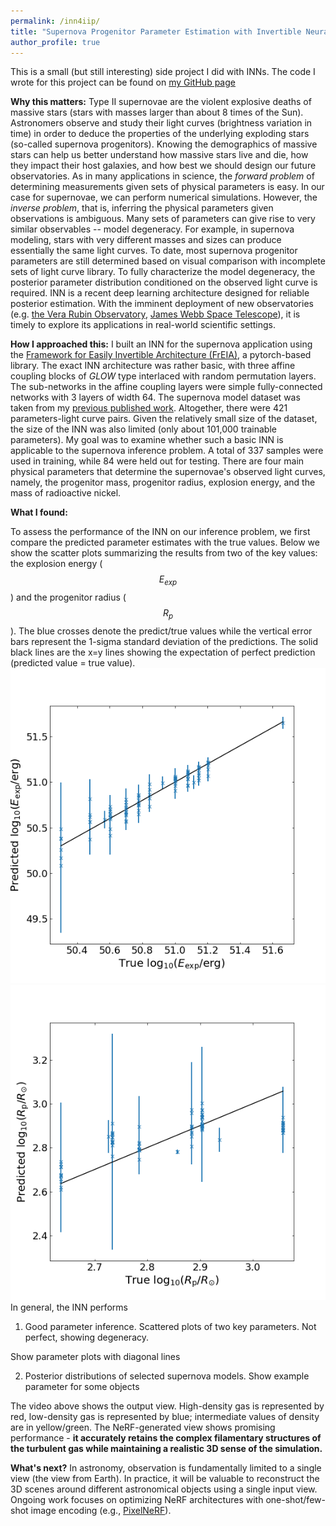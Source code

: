 ```yaml
---
permalink: /inn4iip/
title: "Supernova Progenitor Parameter Estimation with Invertible Neural Networks (INNs)"
author_profile: true
---
```

This is a small (but still interesting) side project I did with INNs. The code I wrote for this project can be found on [my GitHub page](https://github.com/bthtsang/FrEIA/blob/master/inn4iip.py)

**Why this matters:**
Type II supernovae are the violent explosive deaths of massive stars (stars with masses larger than about 8 times of the Sun).
Astronomers observe and study their light curves (brightness variation in time) in order to deduce the properties of the underlying exploding stars (so-called supernova progenitors). Knowing the demographics of massive stars can help us better understand how massive stars live and die, how they impact their host galaxies, and how best we should design our future observatories. 
As in many applications in science, the *forward problem* of determining measurements given sets of physical parameters is easy. In our case for supernovae, we can perform numerical simulations. 
However, the *inverse problem*, that is, inferring the physical parameters given observations is ambiguous. Many sets of parameters can give rise to very similar observables -- model degeneracy. For example, in supernova modeling, stars with very different masses and sizes can produce essentially the same light curves. 
To date, most supernova progenitor parameters are still determined based on visual comparison with incomplete sets of light curve library. 
To fully characterize the model degeneracy, the posterior parameter distribution conditioned on the observed light curve is required.
INN is a recent deep learning architecture designed for reliable posterior estimation. 
With the imminent deployment of new observatories (e.g. [the Vera Rubin Observatory](https://www.lsst.org/), [James Webb Space Telescope](https://www.jwst.nasa.gov/)), it is timely to explore its applications in real-world scientific settings.


**How I approached this:**
I built an INN for the supernova application using the [Framework for Easily Invertible Architecture (FrEIA)](https://github.com/VLL-HD/FrEIA), a pytorch-based library. 
The exact INN architecture was rather basic, with three affine coupling blocks of *GLOW* type interlaced with random permutation layers. The sub-networks in the affine coupling layers were simple fully-connected networks with 3 layers of width 64.
The supernova model dataset was taken from my [previous published work](https://arxiv.org/abs/2006.01832). Altogether, there were 421 parameters-light curve pairs. Given the relatively small size of the dataset, the size of the INN was also limited (only about 101,000 trainable parameters).
My goal was to examine whether such a basic INN is applicable to the supernova inference problem. A total of 337 samples were used in training, while 84 were held out for testing.
There are four main physical parameters that determine the supernovae's observed light curves, namely, the progenitor mass, progenitor radius, explosion energy, and the mass of radioactive nickel.


**What I found:**

To assess the performance of the INN on our inference problem, we first compare the predicted parameter estimates with the true values. Below we show the scatter plots summarizing the results from two of the key values: the explosion energy ($$E_{exp}$$) and the progenitor radius ($$R_{p}$$). The blue crosses denote the predict/true values while the vertical error bars represent the 1-sigma standard deviation of the predictions. The solid black lines are the x=y lines showing the expectation of perfect prediction (predicted value = true value). 
![Predicted vs True Eexp](/files/par0_scatter.png)
![Predicted vs True Rp](/files/par3_scatter.png)
In general, the INN performs 
1. Good parameter inference. Scattered plots of two key parameters. Not perfect, showing degeneracy.

Show parameter plots with diagonal lines

2. Posterior distributions of selected supernova models.
Show example parameter for some objects



The video above shows the output view. High-density gas is represented by red, low-density gas is represented by blue; intermediate values of density are in yellow/green. The NeRF-generated view shows promising performance - **it accurately retains the complex filamentary structures of the turbulent gas while maintaining a realistic 3D sense of the simulation.**


**What's next?** 
In astronomy, observation is fundamentally limited to a single view (the view from Earth). In practice, it will be valuable to reconstruct the 3D scenes around different astronomical objects using a single input view. Ongoing work focuses on optimizing NeRF architectures with one-shot/few-shot image encoding (e.g., [PixelNeRF](https://github.com/sxyu/pixel-nerf)).
